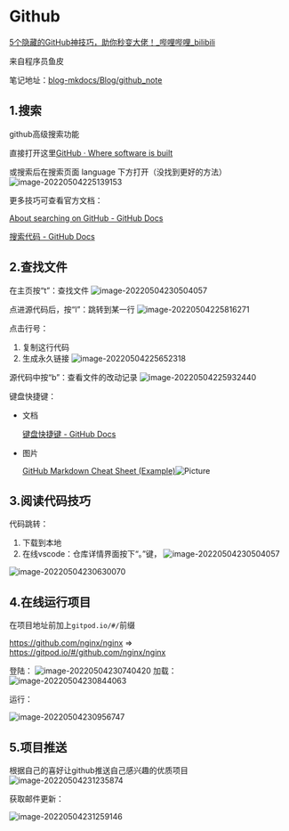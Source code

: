 # Github

[5个隐藏的GitHub神技巧，助你秒变大佬！\_哔哩哔哩\_bilibili](https://www.bilibili.com/video/BV1q54y1f7h6?spm_id_from=333.337.search-card.all.click)

来自程序员鱼皮

笔记地址：[blog-mkdocs/Blog/github_note](https://bailh.github.io/blog-mkdocs/Blog/github_note/)

## 1.搜索

github高级搜索功能

直接打开这里[GitHub · Where software is built](https://github.com/search/advanced)

或搜索后在搜索页面 language 下方打开（没找到更好的方法）
![image-20220504225139153](image/20220504225139153.png)

更多技巧可查看官方文档：

[About searching on GitHub \- GitHub Docs](https://docs.github.com/cn/search-github/getting-started-with-searching-on-github/about-searching-on-github)

[搜索代码 \- GitHub Docs](https://docs.github.com/cn/search-github/searching-on-github/searching-code)

## 2.查找文件

在主页按“t”：查找文件
![image-20220504230504057](image/20220504230504057.png)

点进源代码后，按“l”：跳转到某一行
![image-20220504225816271](image/20220504225816271.png)

点击行号：

1. 复制这行代码
2. 生成永久链接
![image-20220504225652318](image/20220504225652318.png)

源代码中按“b”：查看文件的改动记录
![image-20220504225932440](image/20220504225932440.png)

键盘快捷键：

- 文档

  [键盘快捷键 \- GitHub Docs](https://docs.github.com/cn/get-started/using-github/keyboard-shortcuts)

- 图片

  [GitHub Markdown Cheat Sheet \(Example\)](https://coderwall.com/p/ln-ira/github-markdown-cheat-sheet)![Picture](img/gs.png)

## 3.阅读代码技巧

代码跳转：

1. 下载到本地
2. 在线vscode：仓库详情界面按下“。”键，
![image-20220504230504057](image/20220504230504057.png)

![image-20220504230630070](image/20220504230630070.png)

## 4.在线运行项目

在项目地址前加上`gitpod.io/#/`前缀

<https://github.com/nginx/nginx>  => <https://gitpod.io/#/github.com/nginx/nginx>

登陆：
![image-20220504230740420](image/20220504230740420.png)
加载：
![image-20220504230844063](image/20220504230844063.png)

运行：

![image-20220504230956747](image/20220504230956747.png)

## 5.项目推送

根据自己的喜好让github推送自己感兴趣的优质项目
![image-20220504231235874](image/20220504231235874.png)

获取邮件更新：

![image-20220504231259146](image/20220504231259146.png)
